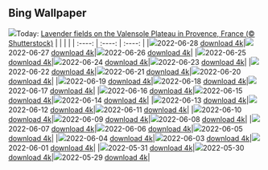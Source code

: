 ## Bing Wallpaper
![](./wallpaper/2022-06-28.jpg)Today: [Lavender fields on the Valensole Plateau in Provence, France (© Shutterstock)](./wallpaper/2022-06-28.jpg)
|      |      |      |
| :----: | :----: | :----: |
|![](./wallpaper/2022-06-28_sm.jpg)2022-06-28 [download 4k](./wallpaper/2022-06-28.jpg)|![](./wallpaper/2022-06-27_sm.jpg)2022-06-27 [download 4k](./wallpaper/2022-06-27.jpg)|![](./wallpaper/2022-06-26_sm.jpg)2022-06-26 [download 4k](./wallpaper/2022-06-26.jpg)|
|![](./wallpaper/2022-06-25_sm.jpg)2022-06-25 [download 4k](./wallpaper/2022-06-25.jpg)|![](./wallpaper/2022-06-24_sm.jpg)2022-06-24 [download 4k](./wallpaper/2022-06-24.jpg)|![](./wallpaper/2022-06-23_sm.jpg)2022-06-23 [download 4k](./wallpaper/2022-06-23.jpg)|
|![](./wallpaper/2022-06-22_sm.jpg)2022-06-22 [download 4k](./wallpaper/2022-06-22.jpg)|![](./wallpaper/2022-06-21_sm.jpg)2022-06-21 [download 4k](./wallpaper/2022-06-21.jpg)|![](./wallpaper/2022-06-20_sm.jpg)2022-06-20 [download 4k](./wallpaper/2022-06-20.jpg)|
|![](./wallpaper/2022-06-19_sm.jpg)2022-06-19 [download 4k](./wallpaper/2022-06-19.jpg)|![](./wallpaper/2022-06-18_sm.jpg)2022-06-18 [download 4k](./wallpaper/2022-06-18.jpg)|![](./wallpaper/2022-06-17_sm.jpg)2022-06-17 [download 4k](./wallpaper/2022-06-17.jpg)|
|![](./wallpaper/2022-06-16_sm.jpg)2022-06-16 [download 4k](./wallpaper/2022-06-16.jpg)|![](./wallpaper/2022-06-15_sm.jpg)2022-06-15 [download 4k](./wallpaper/2022-06-15.jpg)|![](./wallpaper/2022-06-14_sm.jpg)2022-06-14 [download 4k](./wallpaper/2022-06-14.jpg)|
|![](./wallpaper/2022-06-13_sm.jpg)2022-06-13 [download 4k](./wallpaper/2022-06-13.jpg)|![](./wallpaper/2022-06-12_sm.jpg)2022-06-12 [download 4k](./wallpaper/2022-06-12.jpg)|![](./wallpaper/2022-06-11_sm.jpg)2022-06-11 [download 4k](./wallpaper/2022-06-11.jpg)|
|![](./wallpaper/2022-06-10_sm.jpg)2022-06-10 [download 4k](./wallpaper/2022-06-10.jpg)|![](./wallpaper/2022-06-09_sm.jpg)2022-06-09 [download 4k](./wallpaper/2022-06-09.jpg)|![](./wallpaper/2022-06-08_sm.jpg)2022-06-08 [download 4k](./wallpaper/2022-06-08.jpg)|
|![](./wallpaper/2022-06-07_sm.jpg)2022-06-07 [download 4k](./wallpaper/2022-06-07.jpg)|![](./wallpaper/2022-06-06_sm.jpg)2022-06-06 [download 4k](./wallpaper/2022-06-06.jpg)|![](./wallpaper/2022-06-05_sm.jpg)2022-06-05 [download 4k](./wallpaper/2022-06-05.jpg)|
|![](./wallpaper/2022-06-04_sm.jpg)2022-06-04 [download 4k](./wallpaper/2022-06-04.jpg)|![](./wallpaper/2022-06-03_sm.jpg)2022-06-03 [download 4k](./wallpaper/2022-06-03.jpg)|![](./wallpaper/2022-06-01_sm.jpg)2022-06-01 [download 4k](./wallpaper/2022-06-01.jpg)|
|![](./wallpaper/2022-05-31_sm.jpg)2022-05-31 [download 4k](./wallpaper/2022-05-31.jpg)|![](./wallpaper/2022-05-30_sm.jpg)2022-05-30 [download 4k](./wallpaper/2022-05-30.jpg)|![](./wallpaper/2022-05-29_sm.jpg)2022-05-29 [download 4k](./wallpaper/2022-05-29.jpg)|
